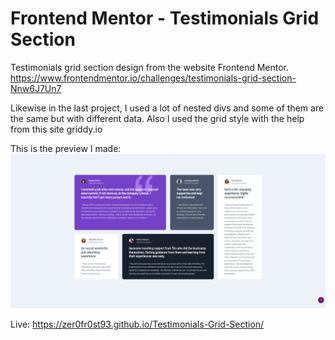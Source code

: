 # Frontend Mentor - Testimonials Grid Section

Testimonials grid section design from the website Frontend Mentor.
https://www.frontendmentor.io/challenges/testimonials-grid-section-Nnw6J7Un7

Likewise in the last project, I used a lot of nested divs and some of them are the same but with different data. Also I used the grid style with the help from this site griddy.io

This is the preview I made:
![](FinishedPreview.png)

Live: https://zer0fr0st93.github.io/Testimonials-Grid-Section/
